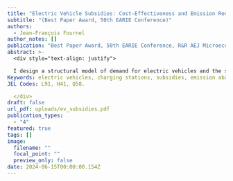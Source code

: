 ```yaml
---
title: "Electric Vehicle Subsidies: Cost-Effectiveness and Emission Reductions"
subtitle: "(Best Paper Award, 50th EARIE Conference)"
authors:
  - Jean-François Fournel
author_notes: []
publication: "Best Paper Award, 50th EARIE Conference, R&R AEJ Microeconomics"
abstract: >-
  <div style="text-align: justify">

  I design a structural model of demand for electric vehicles and the supply of a public charging infrastructure by forward-looking local planners. Using Canadian data, I study the cost-effectiveness of electric vehicle incentives in this context. Subsidizing electric vehicle purchases almost doubled adoption in Quebec but had only a small impact on network provision. I conduct a rigorous cost-benefit analysis to study the environmental performance of Quebec’s rebate program. I find that the marginal abatement cost of emissions is substantially higher than the social cost of carbon, suggesting that policymakers in Quebec over-invested on electric vehicle incentives.
Keywords: electric vehicles, charging stations, subsidies, emission abatement, cost- benefit analysis, indirect network effects.
JEL Codes: L91, H41, Q58.

  </div>
draft: false
url_pdf: uploads/ev_subsidies.pdf
publication_types:
  - "4"
featured: true
tags: []
image:
  filename: ""
  focal_point: ""
  preview_only: false
date: 2024-06-15T00:00:00.154Z
---
```

